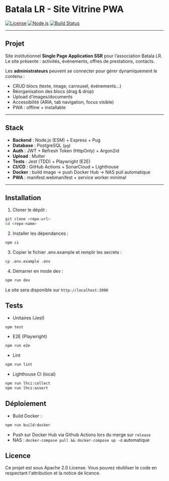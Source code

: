 # Batala LR - Site Vitrine PWA

[![License](https://img.shields.io/badge/License-Apache%202.0-blue.svg)](LICENSE)
[![Node.js](https://img.shields.io/badge/node-24.10.0-green)](https://nodejs.org/)
[![Build Status](https://img.shields.io/github/workflow/status/<username>/<repo>/PR%20checks?label=CI)]()

---

## Projet

Site institutionnel **Single Page Application SSR** pour l’association Batala LR.  
Le site présente : activités, événements, offres de prestations, contacts.  

Les **administrateurs** peuvent se connecter pour gérer dynamiquement le contenu :
- CRUD blocs (texte, image, carrousel, événements…)
- Réorganisation des blocs (drag & drop)
- Upload d’images/documents
- Accessibilité (ARIA, tab navigation, focus visible)
- PWA : offline + installable

---

## Stack

- **Backend** : Node.js (ESM) + Express + Pug  
- **Database** : PostgreSQL (`pg`)  
- **Auth** : JWT + Refresh Token (HttpOnly) + Argon2id  
- **Upload** : Multer  
- **Tests** : Jest (TDD) + Playwright (E2E)  
- **CI/CD** : GitHub Actions + SonarCloud + Lighthouse  
- **Docker** : build image → push Docker Hub → NAS pull automatique  
- **PWA** : manifest.webmanifest + service worker minimal

---

## Installation

1. Cloner le dépôt :

```bash
git clone <repo-url>
cd <repo-name>
```

2. Installer les dépendances :

```bash
npm ci
```

3. Copier le fichier .env.example et remplir les secrets :

```bash
cp .env.example .env
```

4. Démarrer en mode dev : 

```bash
npm run dev
```

Le site sera disponible sur `http://localhost:3000`

## Tests

* Unitaires (Jest)
  
```bash
npm test
```

* E2E (Playwright)
  
```bash
npm run e2e
```

* Lint

```bash
npm run lint
```

* Lighthouse CI (local)

```bash
npm run lhci:collect
npm run lhci:assert
```

## Déploiement

* Build Docker :

```bash
npm run build:docker
```

* Push sur Docker Hub via Github Actions lors du merge sur `release`
* NAS : `docker-compose pull && docker-compose up -d` automatique

## Licence

Ce projet est sous Apache 2.0 License.
Vous pouvez réutiliser le code en respectant l'attribution et la notice de licence.
